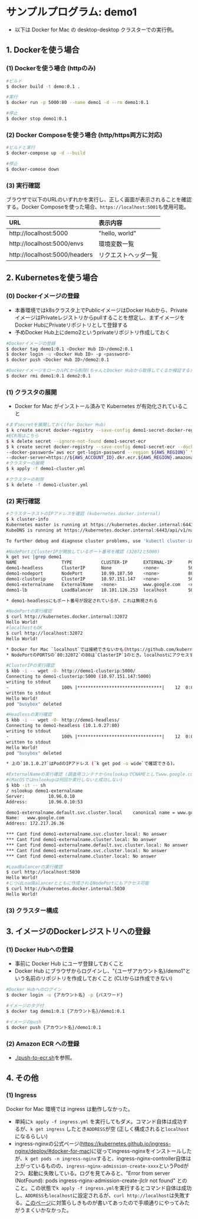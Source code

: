 # サンプルプログラム: demo1

* 以下は Docker for Mac の desktop-desktop クラスターでの実行例。

## 1. Dockerを使う場合

### (1) Dockerを使う場合 (httpのみ)

```bash
#ビルド
$ docker build -t demo:0.1 .

#実行
$ docker run -p 5000:80 --name demo1 -d --rm demo1:0.1

#停止
$ docker stop demo1:0.1 
```

### (2) Docker Composeを使う場合 (http/https両方に対応)

```bash
#ビルドと実行
$ docker-compose up -d --build

#停止
$ docker-comose down
```

### (3) 実行確認

ブラウザで以下のURLのいずれかを実行し、正しく画面が表示されることを確認する。Docker Composeを使った場合、`https://localhost:5001`も使用可能。

|URL|表示内容|
|:--|:--|
|http://localhost:5000| "hello, world"|
|http://localhost:5000/envs| 環境変数一覧|
|http://localhost:5000/headers | リクエストヘッダ一覧|

## 2. Kubernetesを使う場合

### (0) Dockerイメージの登録

* 本番環境ではk8sクラスタ上でPublicイメージはDocker Hubから、PrivateイメージはPrivateレジストリからpullすることを想定し、まずイメージをDocker HubにPrivateリポジトリとして登録する
* 予めDocker Hub上にdemo2というprivateリポジトリ作成しておく

```bash
#Dockerイメージの登録
$ docker tag demo1:0.1 <Docker Hub ID>/demo2:0.1
$ docker login -u <Docker Hub ID> -p <password>
$ docker push <Docker Hub ID>/demo2:0.1

#DockerイメージをローカルPCから削除(ちゃんとDocker Hubから取得してくるか検証するため)
$ docker rmi demo1:0.1 demo2:0.1
```

### (1) クラスタの展開

* Docker for Mac がインストール済みで Kubernetes が有効化されていること

```bash
#まずsecretを展開しておく(for Docker Hub)
$ k create secret docker-registry --save-config demo1-secret-docker-registry --docker-username=<Docker Hub ID>  --docker-password <Password> --docker-server=https://index.docker.io/v1/
#ECR用はこちら
$ k delete secret --ignore-not-found demo1-secret-ecr
$ k create secret docker-registry --save-config demo1-secret-ecr --docker-username=AWS \
--docker-password=`aws ecr get-login-password --region ${AWS_REGION}` \
--docker-server=https://${AWS_ACCOUNT_ID}.dkr.ecr.${AWS_REGION}.amazonaws.com
#クラスターの展開
$ k apply -f demo1-cluster.yml

#クラスターの削除
$ k delete -f demo1-cluster.yml
```

### (2) 実行確認

```bash
#クラスターホストのIPアドレスを確認 (kubernetes.docker.internal)
$ k cluster-info
Kubernetes master is running at https://kubernetes.docker.internal:6443
KubeDNS is running at https://kubernetes.docker.internal:6443/api/v1/namespaces/kube-system/services/kube-dns:dns/proxy

To further debug and diagnose cluster problems, use 'kubectl cluster-info dump'.

#NodePortとClusterIPが開放しているポート番号を確認 (32072と5000)
k get svc |grep demo1
NAME                 TYPE           CLUSTER-IP      EXTERNAL-IP      PORT(S)        AGE
demo1-headless       ClusterIP      None            <none>           5002/TCP       2m20s
demo1-nodeport       NodePort       10.99.187.50    <none>           80:32072/TCP   2m20s
demo1-clusterip      ClusterIP      10.97.151.147   <none>           5000/TCP       2m20s
demo1-externalname   ExternalName   <none>          www.google.com   <none>         16s
demo1-lb             LoadBalancer   10.101.126.253  localhost        5030:31844/TCP 4s

* demo1-headlessにもポート番号が設定されているが、これは無視される

#NodePortの実行確認
$ curl http://kubernetes.docker.internal:32072
Hello World!
#localhostもOK
$ curl http://localhost:32072
Hello World!

* Docker for Mac `localhost`では接続できないかも(https://github.com/kubernetes-sigs/kind/issues/808)
* NodePortのPORTSの`80:32072`の80は`ClasterIP`1のとき。localhostにアクセスするときは`32072`を使う

#ClusterIPの実行確認
$ kbb -i -- wget -O- http://demo1-clusterip:5000/
Connecting to demo1-clusterip:5000 (10.97.151.147:5000)
writing to stdout
-                    100% |********************************|    12  0:00:00 ETA
written to stdout
Hello World!
pod "busybox" deleted

#Headlessの実行確認
$ kbb -i -- wget -O- http://demo1-headless/     
Connecting to demo1-headless (10.1.0.27:80)
writing to stdout
-                    100% |********************************|    12  0:00:00 ETA
written to stdout
Hello World!
pod "busybox" deleted

* 上の`10.1.0.27`はPodのIPアドレス (`k get pod -o wide`で確認できる)。

#ExternalNameの実行確認 (調査用コンテナからnslookupでCNAMEとしてwww.google.comが設定されていることを確認)
#(MacOSではnslookupは何回か実行しないと成功しない)
$ kbb -it -- sh
/ nslookup demo1-externalname
Server:         10.96.0.10
Address:        10.96.0.10:53

demo1-externalname.default.svc.cluster.local    canonical name = www.google.com
Name:   www.google.com
Address: 172.217.26.36

*** Cant find demo1-externalname.svc.cluster.local: No answer
*** Cant find demo1-externalname.cluster.local: No answer
*** Cant find demo1-externalname.default.svc.cluster.local: No answer
*** Cant find demo1-externalname.svc.cluster.local: No answer
*** Cant find demo1-externalname.cluster.local: No answer

#LoadBalancerの実行確認
$ curl http://localhost:5030
Hello World! 
#じつはLoadBalancerとともに作成されるNodePortにもアクセス可能
$ curl http://kubernetes.docker.internal:5030 
Hello World! 
```

### (3) クラスター構成



## 3. イメージのDockerレジストリへの登録

### (1) Docker Hubへの登録

* 事前に Docker Hub にユーザ登録しておくこと
* Docker Hub にブラウザからログインし、"{ユーザアカウント名}/demo1"という名前のリポジトリを作成しておくこと (CLIからは作成できない)

```bash
#Docker Hubへのログイン
$ docker login -u {アカウント名} -p {パスワード}

#イメージのタグ付
$ docker tag demo1:0.1 {アカウント名}/demo1:0.1

#イメージのpush
$ docker push {アカウント名}/demo1:0.1
```

### (2) Amazon ECR への登録

* [./push-to-ecr.sh](./push-to-ecr.sh)を参照。

## 4. その他

### (1) Ingress

Docker for Mac 環境では ingress は動作しなかった。

* 単純に`k apply -f ingress.yml` を実行してもダメ。コマンド自体は成功するが、`k get ingress` したとき`ADDRESS`が空 (正しく構成されると`localhost`になるらしい)
* ingress-nginxの公式ページ(https://kubernetes.github.io/ingress-nginx/deploy/#docker-for-mac)に従ってingress-nginxをインストールしたが、`k get pods -n ingress-nginx`すると、ingress-nginx-controller自体は上がっているものの、`ingress-nginx-admission-create-xxxx`というPodが2つ、起動に失敗している。ログを見てみると、"Error from server (NotFound): pods ingress-nginx-admission-create-jlclr not found" とのこと。この状態で`k apply -f ingress.yml`を実行するとコマンド自体は成功し、`ADDRESS`も`localhost`に設定されるが、`curl http://localhost`は失敗する。[このページ](https://github.com/MicrosoftDocs/azure-docs/issues/62037)に対策らしきものが書いてあったので手順通りにやってみたがうまくいかなかった。
